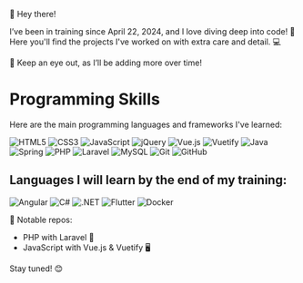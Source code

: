 👋 Hey there!

I’ve been in training since April 22, 2024, and I love diving deep into code! 🚀
Here you'll find the projects I've worked on with extra care and detail. 💻

👀 Keep an eye out, as I’ll be adding more over time!

# Programming Skills

Here are the main programming languages and frameworks I've learned:

![HTML5](https://img.shields.io/badge/HTML5-E34F26?logo=html5&logoColor=white&style=for-the-badge)
![CSS3](https://img.shields.io/badge/CSS3-1572B6?logo=css3&logoColor=white&style=for-the-badge)
![JavaScript](https://img.shields.io/badge/JavaScript-F7DF1E?logo=javascript&logoColor=black&style=for-the-badge)
![jQuery](https://img.shields.io/badge/jQuery-0769AD?logo=jquery&logoColor=white&style=for-the-badge)
![Vue.js](https://img.shields.io/badge/Vue.js-4FC08D?logo=vue.js&logoColor=white&style=for-the-badge)
![Vuetify](https://img.shields.io/badge/Vuetify-1867C0?logo=vuetify&logoColor=white&style=for-the-badge)
![Java](https://img.shields.io/badge/Java-007396?logo=java&logoColor=white&style=for-the-badge)
![Spring](https://img.shields.io/badge/Spring-6DB33F?logo=spring&logoColor=white&style=for-the-badge)
![PHP](https://img.shields.io/badge/PHP-777BB4?logo=php&logoColor=white&style=for-the-badge)
![Laravel](https://img.shields.io/badge/Laravel-FF2D20?logo=laravel&logoColor=white&style=for-the-badge)
![MySQL](https://img.shields.io/badge/MySQL-4479A1?logo=mysql&logoColor=white&style=for-the-badge)
![Git](https://img.shields.io/badge/Git-F05032?logo=git&logoColor=white&style=for-the-badge)
![GitHub](https://img.shields.io/badge/GitHub-181717?logo=github&logoColor=white&style=for-the-badge)

## Languages I will learn by the end of my training:

![Angular](https://img.shields.io/badge/Angular-DD0031?logo=angular&logoColor=white&style=for-the-badge)
![C#](https://img.shields.io/badge/C%23-239120?logo=c-sharp&logoColor=white&style=for-the-badge)
![.NET](https://img.shields.io/badge/.NET-512BD4?logo=dotnet&logoColor=white&style=for-the-badge)
![Flutter](https://img.shields.io/badge/Flutter-02569B?logo=flutter&logoColor=white&style=for-the-badge)
![Docker](https://img.shields.io/badge/Docker-2496ED?logo=docker&logoColor=white&style=for-the-badge)


🌟 Notable repos:

- PHP with Laravel 🐘
- JavaScript with Vue.js & Vuetify 🖥️
  
Stay tuned! 😊
